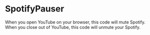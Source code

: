 # SpotifyPauser
When you open YouTube on your browser, this code will mute Spotify. When you close out of YouTube, this code will unmute your Spotify.
